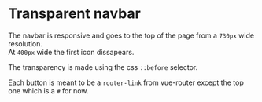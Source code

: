 # Transparent navbar
The navbar is responsive and goes to the top of the page from a `730px` wide resolution.    
At `400px` wide the first icon dissapears.

The transparency is made using the css `::before` selector.

Each button is meant to be a `router-link` from vue-router except the top one which is a `#` for now.
